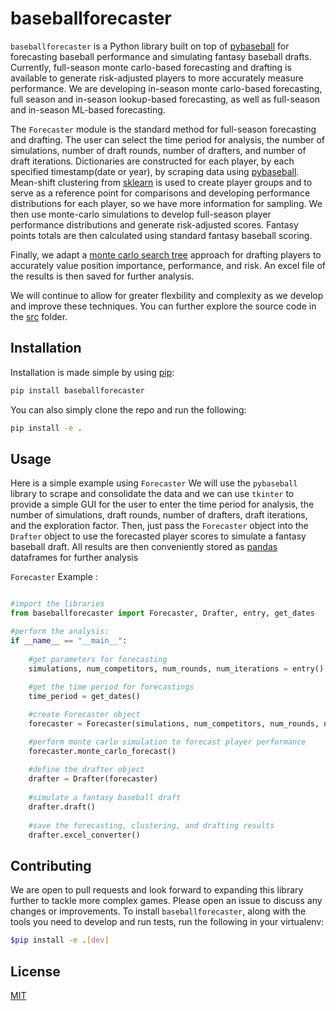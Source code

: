 ﻿# baseballforecaster

`baseballforecaster` is a Python library built on top of [pybaseball](https://github.com/jldbc/pybaseball) for forecasting baseball performance and simulating fantasy baseball drafts. Currently, full-season monte carlo-based forecasting and drafting is available to generate risk-adjusted players to more accurately measure performance. We are developing in-season monte carlo-based forecasting, full season and in-season lookup-based forecasting, as well as full-season and in-season ML-based forecasting.

The `Forecaster` module is the standard method for full-season forecasting and drafting. The user can select the time period for analysis, the number of simulations, number of draft rounds, number of drafters, and number of draft iterations. Dictionaries are constructed for each player, by each specified timestamp(date or year), by scraping data using [pybaseball](https://github.com/jldbc/pybaseball). Mean-shift clustering from [sklearn](https://scikit-learn.org/stable/) is used to create player groups and to serve as a reference point for comparisons and developing performance distributions for each player, so we have more information for sampling. We then use monte-carlo simulations to develop full-season player performance distributions and generate risk-adjusted scores. Fantasy points totals are then calculated using standard fantasy baseball scoring. 

Finally, we adapt a [monte carlo search tree](https://github.com/ykeuter/ffl/blob/master/notebooks/mcts.ipynb) approach for drafting players to accurately value position importance, performance, and risk. An excel file of the results is then saved for further analysis. 

We will continue to allow for greater flexbility and complexity as we develop and improve these techniques. You can further explore the source code in the [src](https://github.com/baileymorton989/baseballforecaster/tree/master/src) folder.

## Installation

Installation is made simple by using [pip](https://pip.pypa.io/en/stable/):

```bash
pip install baseballforecaster
```
You can also simply clone the repo and run the following:

```bash
pip install -e .
```

## Usage

Here is a simple example using `Forecaster` We will use the `pybaseball` library to scrape and consolidate the data and we can use `tkinter` to provide a simple GUI for the user to enter the time period for analysis, the number of simulations, draft rounds, number of drafters, draft iterations, and the exploration factor. Then, just pass the `Forecaster` object into the `Drafter` object to use the forecasted player scores to simulate a fantasy baseball draft. All results are then conveniently stored as [pandas](https://pandas.pydata.org/) dataframes for further analysis 

`Forecaster` Example : 

```python

#import the libraries
from baseballforecaster import Forecaster, Drafter, entry, get_dates

#perform the analysis:
if __name__ == "__main__":
    
    #get parameters for forecasting
    simulations, num_competitors, num_rounds, num_iterations = entry()
    
    #get the time period for forecastings
    time_period = get_dates()

    #create Forecaster object
    forecaster = Forecaster(simulations, num_competitors, num_rounds, num_iterations,time_period)

    #perform monte carlo simulation to forecast player performance
    forecaster.monte_carlo_forecast()
    
    #define the drafter object
    drafter = Drafter(forecaster)
    
    #simulate a fantasy baseball draft
    drafter.draft()
    
    #save the forecasting, clustering, and drafting results
    drafter.excel_converter()
```

## Contributing
We are open to pull requests and look forward to expanding this library further to tackle more complex games. Please open an issue to discuss any changes or improvements.
To install `baseballforecaster`, along with the tools you need to develop and run tests, run the following in your virtualenv:

```bash
$pip install -e .[dev]
```

## License

[MIT](https://choosealicense.com/licenses/mit/)
